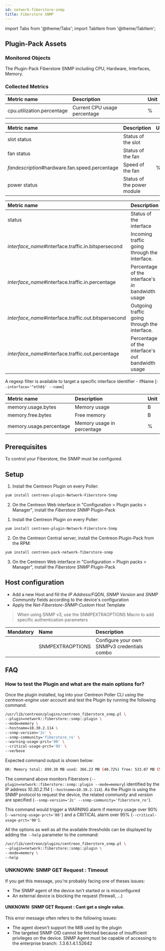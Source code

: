 ```yaml
---
id: network-fiberstore-snmp
title: Fiberstore SNMP
---
```

import Tabs from '@theme/Tabs';
import TabItem from '@theme/TabItem';


## Plugin-Pack Assets

### Monitored Objects

The Plugin-Pack Fiberstore SNMP including CPU, Hardware, Interfaces, Memory.

### Collected Metrics

<Tabs groupId="operating-systems">
<TabItem value="Cpu" label="Cpu">

| Metric name                | Description                  | Unit |
| :------------------------- | :--------------------------- | :--- |
| cpu.utilization.percentage | Current CPU usage percentage | %    |

</TabItem>
<TabItem value="Hardware" label="Hardware">

| Metric name                                    | Description                | Unit |
| :--------------------------------------------- | :------------------------- | :--- |
| slot status                                    | Status of the slot         |      |
| fan status                                     | Status of the fan          |      |
| *fandescription*#hardware.fan.speed.percentage | Speed of the fan           | %    |
| power status                                   | Status of the power module |      |

</TabItem>
<TabItem value="Interfaces" label="Interfaces">

| Metric name                                            | Description                                         | Unit |
| :----------------------------------------------------- | :-------------------------------------------------- | :--- |
| status                                                 | Status of the interface                             |      |
| *interface\_name*\#interface.traffic.in.bitspersecond  | Incoming traffic going through the interface.       | b/s  |
| *interface\_name*\#interface.traffic.in.percentage     | Percentage of the interface's *in* bandwidth usage  | %    |
| *interface\_name*\#interface.traffic.out.bitspersecond | Outgoing traffic going through the interface.       | b/s  |
| *interface\_name*\#interface.traffic.out.percentage    | Percentage of the interface's *out* bandwidth usage | %    |

A regexp filter is available to target a specific interface identifier - ifName [```--interface='^eth0$' --name```]

</TabItem>
<TabItem value="Memory" label="Memory">

| Metric name             | Description                | Unit |
| :---------------------- | :------------------------- | :--- |
| memory.usage.bytes      | Memory usage               | B    |
| memory.free.bytes       | Free memory                | B    |
| memory.usage.percentage | Memory usage in percentage | %    |

</TabItem>
</Tabs>

## Prerequisites

To control your Fiberstore, the SNMP must be configured.

## Setup

<Tabs groupId="licence-systems">
<TabItem value="online" label="Online License">

1. Install the Centreon Plugin on every Poller:

```bash
yum install centreon-plugin-Network-Fiberstore-Snmp
```

2. On the Centreon Web interface in "Configuration > Plugin packs > Manager", install the *Fiberstore SNMP* Plugin-Pack

</TabItem>
<TabItem value="offline" label="Offline License">

1. Install the Centreon Plugin on every Poller:

```bash
yum install centreon-plugin-Network-Fiberstore-Snmp
```

2. On the Centreon Central server, install the Centreon Plugin-Pack from the RPM:

```bash
yum install centreon-pack-network-fiberstore-snmp
```

3. On the Centreon Web interface in "Configuration > Plugin packs > Manager", install the *Fiberstore SNMP* Plugin-Pack

</TabItem>
</Tabs>

## Host configuration

* Add a new Host and fill the *IP Address/FQDN*, *SNMP Version* and *SNMP Community* fields according to the device's configuration
* Apply the *Net-Fiberstore-SNMP-Custom* Host Template

> When using SNMP v3, use the SNMPEXTRAOPTIONS Macro to add specific authentication parameters

| Mandatory | Name             | Description                                 |
| :-------- | :--------------- | :------------------------------------------ |
|           | SNMPEXTRAOPTIONS | Configure your own SNMPv3 credentials combo |

## FAQ

### How to test the Plugin and what are the main options for?

Once the plugin installed, log into your Centreon Poller CLI using the *centreon-engine* user account
and test the Plugin by running the following command:

```bash
/usr/lib/centreon/plugins/centreon_fiberstore_snmp.pl \
--plugin=network::fiberstore::snmp::plugin \
--mode=memory \
--hostname=10.30.2.114 \
--snmp-version='2c' \
--snmp-community='fiberstore_ro' \
--warning-usage-prct='90' \
--critical-usage-prct='95' \
--verbose
```

Expected command output is shown below:

```bash
OK: Memory total: 899.30 MB used: 366.23 MB (40.72%) free: 533.07 MB (59.28%) | 'memory.usage.bytes'=384020480B;;;0;942989312 'memory.free.bytes'=558968832B;;;0;942989312 'memory.usage.percentage'=40.72%;90;95;0;100
```

The command above monitors Fiberstore (```--plugin=network::fiberstore::snmp::plugin --mode=memory```) identified
by the IP address *10.30.2.114* (```--hostname=10.30.2.114```). As the Plugin is using the SNMP protocol to request the device, the related
*community* and *version* are specified (```--snmp-version='2c' --snmp-community='fiberstore_ro'```).

This command would trigger a WARNING alarm if memory usage over 90%
(```--warning-usage-prct='80'```) and a CRITICAL alarm over 95% (```--critical-usage-prct='90'```).

All the options as well as all the available thresholds can be displayed by adding the  ```--help```
parameter to the command:

```bash
/usr/lib/centreon/plugins/centreon_fiberstore_snmp.pl \
--plugin=network::fiberstore::snmp::plugin \
--mode=memory \
--help
```

### UNKNOWN: SNMP GET Request : Timeout

If you get this message, you're probably facing one of theses issues:
* The SNMP agent of the device isn't started or is misconfigured
* An external device is blocking the request (firewall, ...)

#### UNKNOWN: SNMP GET Request : Cant get a single value.

This error message often refers to the following issues:
- The agent doesn't support the MIB used by the plugin
- The targeted SNMP OID cannot be fetched because of insufficient privileges on the device.
SNMP Agent must be capable of accessing to the enterprise branch: .1.3.6.1.4.1.52642
